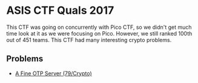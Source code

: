 # ASIS CTF Quals 2017

This CTF was going on concurrently with Pico CTF, so we didn't get much time look at it as we were focusing on Pico.
However, we still ranked 100th out of 451 teams. This CTF had many interesting crypto problems.

## Problems

* [A Fine OTP Server (79/Crypto)](problems/A_Fine_OTP_Server.md)
